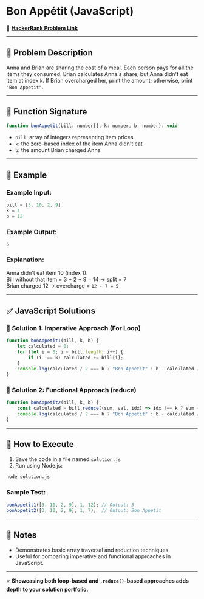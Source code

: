 # Bon Appétit (JavaScript)

🔗 **[HackerRank Problem Link](https://www.hackerrank.com/challenges/bon-appetit/problem?isFullScreen=true)**

---

## 📖 Problem Description

Anna and Brian are sharing the cost of a meal. Each person pays for all the items they consumed. Brian calculates Anna's share, but Anna didn't eat item at index `k`. If Brian overcharged her, print the amount; otherwise, print `"Bon Appetit"`.

---

## 🧾 Function Signature

```javascript
function bonAppetit(bill: number[], k: number, b: number): void
```

- `bill`: array of integers representing item prices
- `k`: the zero-based index of the item Anna didn't eat
- `b`: the amount Brian charged Anna

---

## 📝 Example

### Example Input:
```javascript
bill = [3, 10, 2, 9]
k = 1
b = 12
```

### Example Output:
```text
5
```

### Explanation:
Anna didn't eat item 10 (index 1).  
Bill without that item = 3 + 2 + 9 = 14 → split = 7  
Brian charged 12 → overcharge = `12 - 7 = 5`

---

## ✅ JavaScript Solutions

### 🔹 Solution 1: Imperative Approach (For Loop)
```javascript
function bonAppetit1(bill, k, b) {
    let calculated = 0;
    for (let i = 0; i < bill.length; i++) {
        if (i !== k) calculated += bill[i];
    }
    console.log(calculated / 2 === b ? "Bon Appetit" : b - calculated / 2);
}
```

### 🔹 Solution 2: Functional Approach (reduce)
```javascript
function bonAppetit2(bill, k, b) {
    const calculated = bill.reduce((sum, val, idx) => idx !== k ? sum + val : sum, 0);
    console.log(calculated / 2 === b ? "Bon Appetit" : b - calculated / 2);
}
```

---

## 🚀 How to Execute

1. Save the code in a file named `solution.js`
2. Run using Node.js:

```bash
node solution.js
```

### Sample Test:

```javascript
bonAppetit1([3, 10, 2, 9], 1, 12); // Output: 5
bonAppetit2([3, 10, 2, 9], 1, 7);  // Output: Bon Appetit
```

---

## 📌 Notes

- Demonstrates basic array traversal and reduction techniques.
- Useful for comparing imperative and functional approaches in JavaScript.

---

⭐ **Showcasing both loop-based and `.reduce()`-based approaches adds depth to your solution portfolio.**
